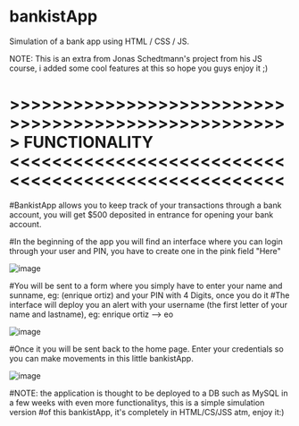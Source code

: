 # bankistApp
Simulation of a bank app using HTML / CSS / JS.

NOTE: This is an extra from Jonas Schedtmann's project from his JS course, i added some cool features at this so hope you guys enjoy it ;)

# >>>>>>>>>>>>>>>>>>>>>>>>>>>>>>>>>>>>>>>>>>>>>>>>>>>>> FUNCTIONALITY <<<<<<<<<<<<<<<<<<<<<<<<<<<<<<<<<<<<<<<<<<<<<<<<<<<<

#BankistApp allows you to keep track of your transactions through a bank account, you will get $500 deposited in entrance for opening your bank account.

#In the beginning of the app you will find an interface where you can login through your user and PIN, you have to create one in the pink field "Here"

![image](https://user-images.githubusercontent.com/55217398/181151430-9b843b05-2f48-4a3a-8390-e910f4cc6bf0.png)

#You will be sent to a form where you simply have to enter your name and sunname, eg: (enrique ortiz) and your PIN with 4 Digits, once you do it
#The interface will deploy you an alert with your username (the first letter of your name and lastname), eg: enrique ortiz --> eo 

![image](https://user-images.githubusercontent.com/55217398/181151867-7dc5b503-258f-4d0e-86da-db0df9563dc2.png)

#Once it you will be sent back to the home page. Enter your credentials so you can make movements in this little bankistApp.

![image](https://user-images.githubusercontent.com/55217398/181152078-a16d2ebe-fc11-4ff3-b6bc-6695a748e2ac.png)

#NOTE: the application is thought to be deployed to a DB such as MySQL in a few weeks with even more functionalitys, this is a simple simulation version
#of this bankistApp, it's completely in HTML/CS/JSS atm, enjoy it:)
